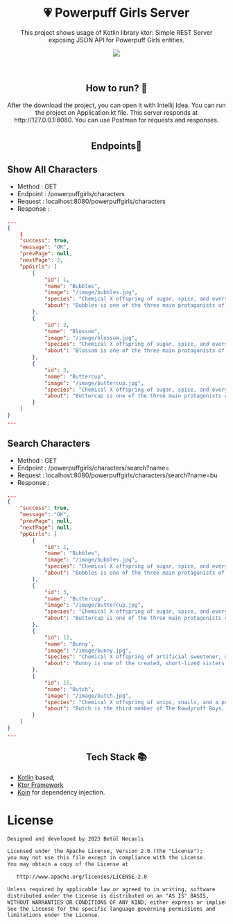 #  <h1 align="center">💗 Powerpuff Girls Server</h1>

<p align="center">  
 This project shows usage of Kotlin library ktor: Simple REST Server exposing JSON API for Powerpuff Girls entities. 
</p>
<p align="center">
<img src="https://github.com/betulnecanli/PowerpuffGirlsServer/blob/master/banner/ppgbnnr.png?raw=true"/>
</p>

</br>
<h2 align="center">How to run? 🚀</h2>
<p align="center"> 
After the download the project, you can open it with Intellij Idea. 
You can run the project on Application.kt file.
This server responds at http://127.0.0.1:8080.
You can use Postman for requests and responses.
</p>

# <h2 align="center">Endpoints📜</h2>
## Show All Characters 
- Method : GET
- Endpoint : /powerpuffgirls/characters
- Request : localhost:8080/powerpuffgirls/characters
- Response : 
```json 
...
{
    {
    "success": true,
    "message": "OK",
    "prevPage": null,
    "nextPage": 2,
    "ppGirls": [
        {
            "id": 1,
            "name": "Bubbles",
            "image": "/image/bubbles.jpg",
            "species": "Chemical X offspring of sugar, spice, and everything nice",
            "about": "Bubbles is one of the three main protagonists of the animated television series The Powerpuff Girls. She fights crime with her sisters Blossom and Buttercup. She is the Joy and the Laughter; she is the emotional glue of the superhero trio. She is the \"sugar\" ingredient of the three."
        },
        {
            "id": 2,
            "name": "Blossom",
            "image": "/image/blossom.jpg",
            "species": "Chemical X offspring of sugar, spice, and everything nice",
            "about": "Blossom is one of the three main protagonists of the animated television series The Powerpuff Girls, along with her sisters Bubbles and Buttercup. She's the Commander and Leader; she's the bright but egocentric leader of the superhero trio."
        },
        {
            "id": 3,
            "name": "Buttercup",
            "image": "/image/buttercup.jpg",
            "species": "Chemical X offspring of sugar, spice, and everything nice",
            "about": "Buttercup is one of the three main protagonists of the animated television series The Powerpuff Girls, along with her sisters Blossom and Bubbles. She's the Toughest Fighter; she's the bravest, most headstrong of the superhero trio."
        }
    ]
}
...
```
## Search Characters 
- Method : GET
- Endpoint : /powerpuffgirls/characters/search?name=
- Request : localhost:8080/powerpuffgirls/characters/search?name=bu
- Response : 
```json 
...
{
    "success": true,
    "message": "OK",
    "prevPage": null,
    "nextPage": null,
    "ppGirls": [
        {
            "id": 1,
            "name": "Bubbles",
            "image": "/image/bubbles.jpg",
            "species": "Chemical X offspring of sugar, spice, and everything nice",
            "about": "Bubbles is one of the three main protagonists of the animated television series The Powerpuff Girls. She fights crime with her sisters Blossom and Buttercup. She is the Joy and the Laughter; she is the emotional glue of the superhero trio. She is the \"sugar\" ingredient of the three."
        },
        {
            "id": 3,
            "name": "Buttercup",
            "image": "/image/buttercup.jpg",
            "species": "Chemical X offspring of sugar, spice, and everything nice",
            "about": "Buttercup is one of the three main protagonists of the animated television series The Powerpuff Girls, along with her sisters Blossom and Bubbles. She's the Toughest Fighter; she's the bravest, most headstrong of the superhero trio."
        },
        {
            "id": 12,
            "name": "Bunny",
            "image": "/image/bunny.jpg",
            "species": "Chemical X offspring of artificial sweetener, dirt, twigs, and everything nice",
            "about": "Bunny is one of the created, short-lived sisters of the Powerpuff Girls. She is shown only once in \"Twisted Sister\". The Powerpuff Girls each have a unique ingredient for her; sugar, spice, and everything nice. Just as each of the other Powerpuff Girls has a signature color, hers is lilac."
        },
        {
            "id": 15,
            "name": "Butch",
            "image": "/image/butch.jpg",
            "species": "Chemical X offspring of snips, snails, and a puppy dog’s tail",
            "about": "Butch is the third member of The Rowdyruff Boys. He is Buttercup's male equivalent and evil counterpart and was originally created by Mojo Jojo.After being killed by the Powerpuff Girls' kiss of death, he was revived by HIM and was given a cootie shot to prevent the same mistake to be repeated. While Buttercup's color is bottle green, Butch is more like a forest green. Butch's element is \"Snails\"."
        }
    ]
}
...
```
<h2 align="center">Tech Stack 📚</h2>

- [Kotlin](https://kotlinlang.org/) based,
- [Ktor Framework](https://ktor.io/docs/welcome.html) 
- [Koin](https://insert-koin.io/) for dependency injection.

# License
```xml
Designed and developed by 2023 Betül Necanlı 

Licensed under the Apache License, Version 2.0 (the "License");
you may not use this file except in compliance with the License.
You may obtain a copy of the License at

   http://www.apache.org/licenses/LICENSE-2.0

Unless required by applicable law or agreed to in writing, software
distributed under the License is distributed on an "AS IS" BASIS,
WITHOUT WARRANTIES OR CONDITIONS OF ANY KIND, either express or implied.
See the License for the specific language governing permissions and
limitations under the License.
```

